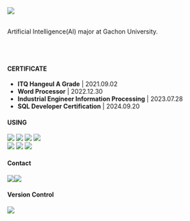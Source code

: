 <img src="https://capsule-render.vercel.app/api?type=venom&color=auto&height=130&section=header&text=ohgnuyb.b&fontSize=90"/>

<br>
<br>

Artificial Intelligence(AI) major at Gachon University.

<br>
<br>

<div align="left">
<h4> CERTIFICATE </h4>
<div>

* **ITQ Hangeul A Grade** | 2021.09.02
* **Word Processor** | 2022.12.30
* **Industrial Engineer Information Processing** | 2023.07.28
* **SQL Developer Certification** | 2024.09.20

<div align="left">
<h4>USING</h4>
<div>
    <img src="https://img.shields.io/badge/JSP-808080?style=for-the-badge&logo=java&logoColor=white">
    <img src="https://img.shields.io/badge/Oracle_DB-808080?style=for-the-badge&logo=oracle&logoColor=white">
    <img src="https://img.shields.io/badge/Java-808080?style=for-the-badge&logo=java&logoColor=white">
    <img src="https://img.shields.io/badge/C-808080?style=for-the-badge&logo=c&logoColor=white">
    <br>
    <img src="https://img.shields.io/badge/Python-808080?style=for-the-badge&logo=python&logoColor=white">
    <img src="https://img.shields.io/badge/CSS3-808080?style=for-the-badge&logo=CSS3&logoColor=white">
    <img src="https://img.shields.io/badge/JavaScript-808080?style=for-the-badge&logo=JavaScript&logoColor=white">
</div>

<h4> Contact </h4>
<div style="display:flex; flex-direction:row;">
     <a href="https://github.com/ohgnuyb">
        <img src="https://img.shields.io/badge/GitHub-808080?style=for-the-badge&logo=github&logoColor=white">
    </a>
    <br>
    <a href="https://www.instagram.com/ohgnuyb.b">
        <img src="https://img.shields.io/badge/Instagram-808080?style=for-the-badge&logo=instagram&logoColor=white">
    </a>
</div>

<h4>Version Control</h4>
  <div>
    <img src="https://img.shields.io/badge/GitHub-808080?style=flat-square&logo=github&logoColor=white">
</div>
    





<!-- ![ohgnuyb.b's GitHub stats](https://github-readme-stats.vercel.app/api?username=ohgnuyb&show_icons=true&theme=dracula) -->
